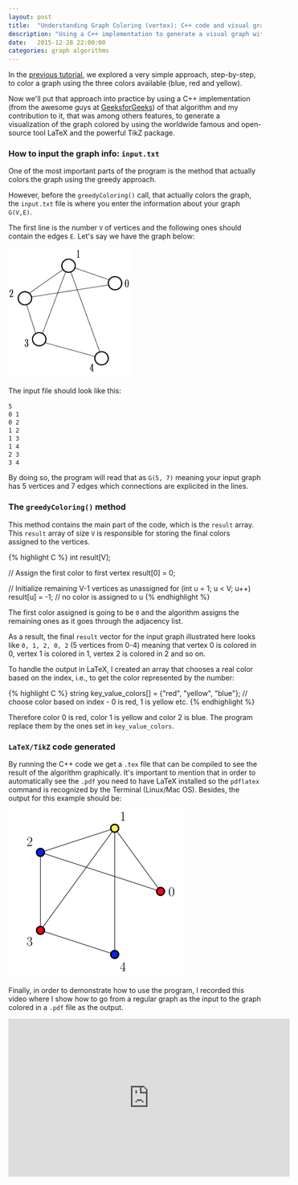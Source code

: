 ```yaml
---
layout: post
title:  "Understanding Graph Coloring (vertex): C++ code and visual graph in LaTeX  (Part II)"
description: "Using a C++ implementation to generate a visual graph with LaTeX"
date:   2015-12-28 22:00:00
categories: graph algorithms
---
```


In the <a href="http://toribeiro.com/understanding-graph-coloring-part-I.html" title="Understanding Graph Coloring (vertex): a greedy approach (Part I)" target="_blank">previous tutorial</a>, we explored a very simple approach, step-by-step, to color a graph using the three colors available (blue, red and yellow).	

Now we'll put that approach into practice by using a C++ implementation (from the awesome guys at <a href="http://www.geeksforgeeks.org/graph-coloring-set-2-greedy-algorithm/" target="_blank">GeeksforGeeks</a>) of that algorithm and my contribution to it, that was among others features, to generate a visualization of the graph colored by using the worldwide famous and open-source tool LaTeX and the powerful TikZ package. 

### **How to input the graph info: `input.txt`**

One of the most important parts of the program is the method that actually colors the graph using the greedy approach. 

However, before the `greedyColoring()` call, that actually colors the graph, the `input.txt` file is where you enter the information about your graph `G(V,E)`. 

The first line is the number `V` of vertices and the following ones should contain the edges `E`. Let's say we have the graph below:

<img src="./static/img/input_graph.png" width="242" height="260" class="img-responsive center-block" />

The input file should look like this:

```
5
0 1
0 2
1 2
1 3
1 4
2 3
3 4
```
By doing so, the program will read that as `G(5, 7)` meaning your input graph has 5 vertices and 7 edges which connections are explicited in the lines.

### **The `greedyColoring()` method**

This method contains the main part of the code, which is the `result` array. This `result` array of size `V` is responsible for storing the final colors assigned to the vertices. 

{% highlight C %}
int result[V];

// Assign the first color to first vertex
result[0] = 0;
	
// Initialize remaining V-1 vertices as unassigned
for (int u = 1; u < V; u++)
    result[u] = -1;  // no color is assigned to u
{% endhighlight %}

The first color assigned is going to be `0` and the algorithm assigns the remaining ones as it goes through the adjacency list.

As a result, the final `result` vector for the input graph illustrated here looks like `0, 1, 2, 0, 2` (5 vertices from 0-4) meaning that vertex 0 is colored in 0, vertex 1 is colored in 1, vertex 2 is colored in 2 and so on.

To handle the output in LaTeX, I created an array that chooses a real color based on the index, i.e., to get the color represented by the number:

{% highlight C %}
	string key_value_colors[] = {"red", "yellow", "blue"}; // choose color based on index - 0 is red, 1 is yellow etc.
{% endhighlight %} 

Therefore color 0 is red, color 1 is yellow and color 2 is blue. The program replace them by the ones set in `key_value_colors`.

### **`LaTeX/TikZ` code generated**

By running the C++ code we get a `.tex` file that can be compiled to see the result of the algorithm graphically. It's important to mention that in order to automatically see the `.pdf` you need to have LaTeX installed so the `pdflatex` command is recognized by the Terminal (Linux/Mac OS). Besides, the output for this example should be:

<img src="./static/img/graph-colored.png" width="347" height="335" class="img-responsive center-block" />

Finally, in order to demonstrate how to use the program, I recorded this video where I show how to go from a regular graph as the input to the graph colored in a `.pdf` file as the output.

<iframe width="560" height="315" src="https://www.youtube.com/embed/4xPjhYzj614" class ="center-block" frameborder="0" allowfullscreen></iframe>


